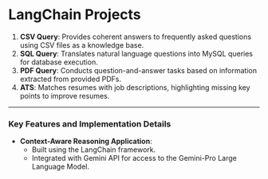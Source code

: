 # LangChain Projects

1. **CSV Query**: Provides coherent answers to frequently asked questions using CSV files as a knowledge base.
2. **SQL Query**: Translates natural language questions into MySQL queries for database execution.
3. **PDF Query**: Conducts question-and-answer tasks based on information extracted from provided PDFs.
4. **ATS**: Matches resumes with job descriptions, highlighting missing key points to improve resumes.

---

### Key Features and Implementation Details

- **Context-Aware Reasoning Application**: 
  - Built using the LangChain framework.
  - Integrated with Gemini API for access to the Gemini-Pro Large Language Model.
